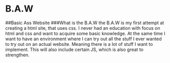 # B.A.W
##Basic Ass Website
###What is the B.A.W
the B.A.W is my first attempt at creating a html site, that uses css. I never had an education with focus on html and css and want to acquire some basic knowledge. At the same time I want to have an environment where I can try out all the stuff I ever wanted to try out on an actual website. Meaning there is a lot of stuff I want to implement. This will also include certain JS, which is also great to strengthen.

